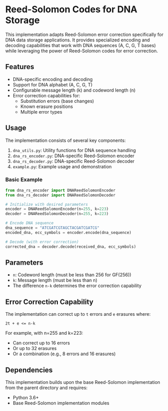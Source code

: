 # Reed-Solomon Codes for DNA Storage

This implementation adapts Reed-Solomon error correction specifically for DNA data storage applications. It provides specialized encoding and decoding capabilities that work with DNA sequences (A, C, G, T bases) while leveraging the power of Reed-Solomon codes for error correction.

## Features

- DNA-specific encoding and decoding
- Support for DNA alphabet (A, C, G, T)
- Configurable message length (k) and codeword length (n)
- Error correction capabilities for:
  - Substitution errors (base changes)
  - Known erasure positions
  - Multiple error types

## Usage

The implementation consists of several key components:

1. `dna_utils.py`: Utility functions for DNA sequence handling
2. `dna_rs_encoder.py`: DNA-specific Reed-Solomon encoder
3. `dna_rs_decoder.py`: DNA-specific Reed-Solomon decoder
4. `example.py`: Example usage and demonstration

### Basic Example

```python
from dna_rs_encoder import DNAReedSolomonEncoder
from dna_rs_decoder import DNAReedSolomonDecoder

# Initialize with desired parameters
encoder = DNAReedSolomonEncoder(n=255, k=223)
decoder = DNAReedSolomonDecoder(n=255, k=223)

# Encode DNA sequence
dna_sequence = "ATCGATCGTAGCTACGATCGATCG"
encoded_dna, ecc_symbols = encoder.encode(dna_sequence)

# Decode (with error correction)
corrected_dna = decoder.decode(received_dna, ecc_symbols)
```

## Parameters

- `n`: Codeword length (must be less than 256 for GF(256))
- `k`: Message length (must be less than n)
- The difference `n-k` determines the error correction capability

## Error Correction Capability

The implementation can correct up to `t` errors and `e` erasures where:
```
2t + e <= n-k
```

For example, with n=255 and k=223:
- Can correct up to 16 errors
- Or up to 32 erasures
- Or a combination (e.g., 8 errors and 16 erasures)

## Dependencies

This implementation builds upon the base Reed-Solomon implementation from the parent directory and requires:
- Python 3.6+
- Base Reed-Solomon implementation modules
